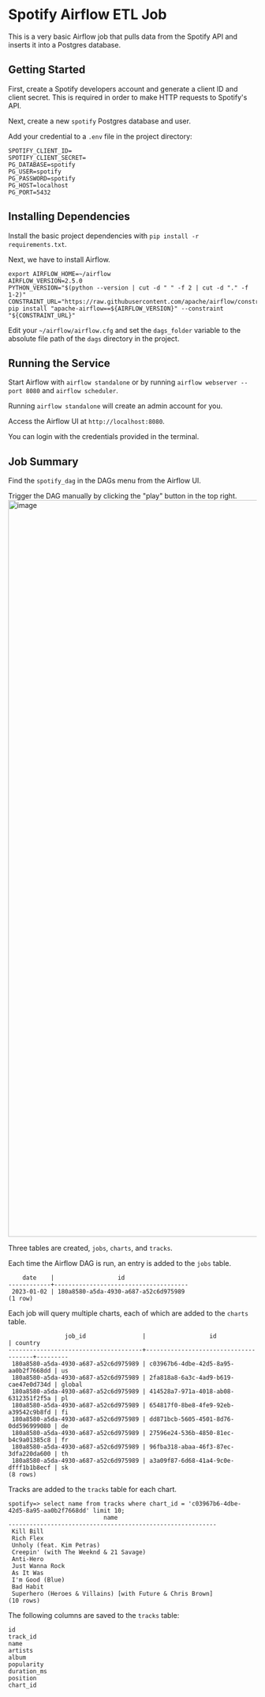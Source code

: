 # Spotify Airflow ETL Job

This is a very basic Airflow job that pulls data from the Spotify API and inserts it into a Postgres database.

## Getting Started
First, create a Spotify developers account and generate a client ID and client secret. This is required in order to make HTTP requests to Spotify's API.

Next, create a new `spotify` Postgres database and user.

Add your credential to a `.env` file in the project directory:

```
SPOTIFY_CLIENT_ID=
SPOTIFY_CLIENT_SECRET=
PG_DATABASE=spotify
PG_USER=spotify
PG_PASSWORD=spotify
PG_HOST=localhost
PG_PORT=5432
```

## Installing Dependencies
Install the basic project dependencies with `pip install -r requirements.txt`.

Next, we have to install Airflow.

```
export AIRFLOW_HOME=~/airflow
AIRFLOW_VERSION=2.5.0
PYTHON_VERSION="$(python --version | cut -d " " -f 2 | cut -d "." -f 1-2)"
CONSTRAINT_URL="https://raw.githubusercontent.com/apache/airflow/constraints-${AIRFLOW_VERSION}/constraints-${PYTHON_VERSION}.txt"
pip install "apache-airflow==${AIRFLOW_VERSION}" --constraint "${CONSTRAINT_URL}"
```

Edit your `~/airflow/airflow.cfg` and set the `dags_folder` variable to the absolute file path of the `dags` directory in the project.

## Running the Service
Start Airflow with `airflow standalone` or by running `airflow webserver --port 8080` and `airflow scheduler`.

Running `airflow standalone` will create an admin account for you. 

Access the Airflow UI at `http://localhost:8080`.

You can login with the credentials provided in the terminal.

## Job Summary
Find the `spotify_dag` in the DAGs menu from the Airflow UI.

Trigger the DAG manually by clicking the "play" button in the top right.
<img width="1490" alt="image" src="https://user-images.githubusercontent.com/69375243/210269546-ca80bf89-b6aa-4956-bf8d-762171a9a617.png">

Three tables are created, `jobs`, `charts`, and `tracks`.

Each time the Airflow DAG is run, an entry is added to the `jobs` table.
```
    date    |                  id                  
------------+--------------------------------------
 2023-01-02 | 180a8580-a5da-4930-a687-a52c6d975989
(1 row)
```

Each job will query multiple charts, each of which are added to the `charts` table.
```
                job_id                |                  id                  | country 
--------------------------------------+--------------------------------------+---------
 180a8580-a5da-4930-a687-a52c6d975989 | c03967b6-4dbe-42d5-8a95-aa0b2f7668dd | us
 180a8580-a5da-4930-a687-a52c6d975989 | 2fa818a8-6a3c-4ad9-b619-cae47e0d734d | global
 180a8580-a5da-4930-a687-a52c6d975989 | 414528a7-971a-4018-ab08-6312351f2f5a | pl
 180a8580-a5da-4930-a687-a52c6d975989 | 654817f0-8be8-4fe9-92eb-a39542c9b8fd | fi
 180a8580-a5da-4930-a687-a52c6d975989 | dd871bcb-5605-4501-8d76-0dd596999080 | de
 180a8580-a5da-4930-a687-a52c6d975989 | 27596e24-536b-4850-81ec-b4c9a01385c8 | fr
 180a8580-a5da-4930-a687-a52c6d975989 | 96fba318-abaa-46f3-87ec-3dfa220da600 | th
 180a8580-a5da-4930-a687-a52c6d975989 | a3a09f87-6d68-41a4-9c0e-dfff1b1b8ecf | sk
(8 rows)
```

Tracks are added to the `tracks` table for each chart.
```
spotify=> select name from tracks where chart_id = 'c03967b6-4dbe-42d5-8a95-aa0b2f7668dd' limit 10;
                           name                            
-----------------------------------------------------------
 Kill Bill
 Rich Flex
 Unholy (feat. Kim Petras)
 Creepin' (with The Weeknd & 21 Savage)
 Anti-Hero
 Just Wanna Rock
 As It Was
 I'm Good (Blue)
 Bad Habit
 Superhero (Heroes & Villains) [with Future & Chris Brown]
(10 rows)
```

The following columns are saved to the `tracks` table:
```
id
track_id
name
artists
album
popularity
duration_ms
position
chart_id
```
